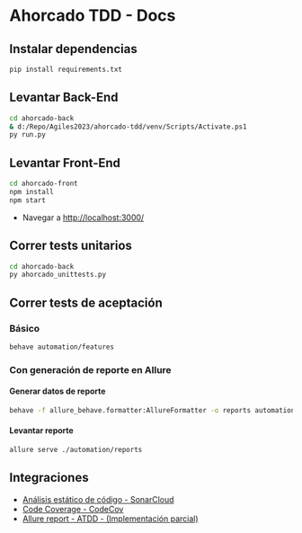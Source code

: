 # Ahorcado TDD - Docs

## Instalar dependencias
```bash
pip install requirements.txt  
```

## Levantar Back-End
```bash
cd ahorcado-back
& d:/Repo/Agiles2023/ahorcado-tdd/venv/Scripts/Activate.ps1
py run.py           
```

## Levantar Front-End
```bash
cd ahorcado-front
npm install
npm start
```

- Navegar a [http://localhost:3000/](http://localhost:3000/)

## Correr tests unitarios
```bash
cd ahorcado-back
py ahorcado_unittests.py  
```


## Correr tests de aceptación

### Básico
```bash
behave automation/features         
```

### Con generación de reporte en Allure
#### Generar datos de reporte
```bash
behave -f allure_behave.formatter:AllureFormatter -o reports automation/features
```
#### Levantar reporte
```bash
allure serve ./automation/reports
```


## Integraciones
- [Análisis estático de código - SonarCloud](https://sonarcloud.io/project/branches_list?id=ahorcado-tdd)
- [Code Coverage - CodeCov](https://app.codecov.io/gh/alexisjeriha/ahorcado-tdd)
- [Allure report - ATDD - (Implementación parcial)](https://alexisjeriha.github.io/ahorcado-tdd/27/)

